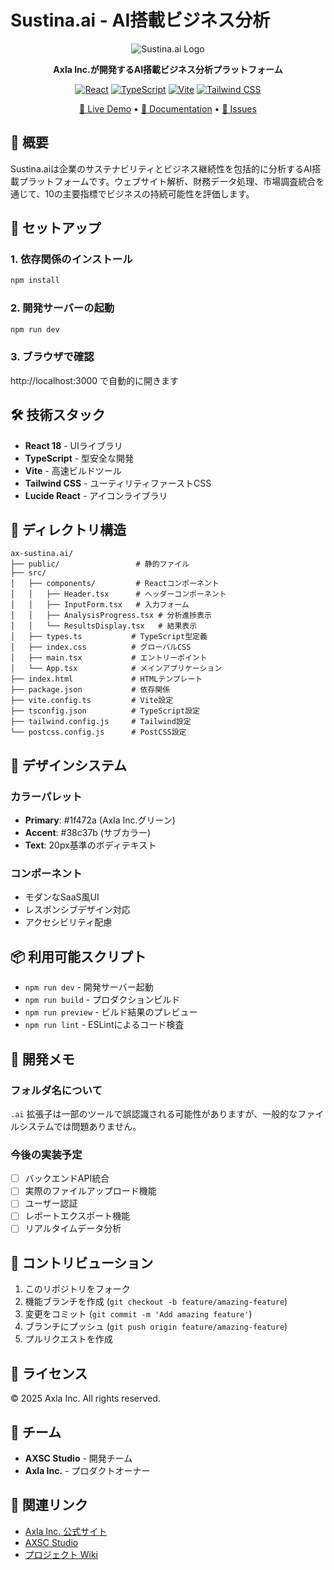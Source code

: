 # Sustina.ai - AI搭載ビジネス分析

<div align="center">

![Sustina.ai Logo](https://via.placeholder.com/120x120/1f472a/ffffff?text=AX)

**Axla Inc.が開発するAI搭載ビジネス分析プラットフォーム**

[![React](https://img.shields.io/badge/React-18.2.0-61DAFB?style=flat-square&logo=react)](https://reactjs.org/)
[![TypeScript](https://img.shields.io/badge/TypeScript-5.0.2-3178C6?style=flat-square&logo=typescript)](https://www.typescriptlang.org/)
[![Vite](https://img.shields.io/badge/Vite-4.4.5-646CFF?style=flat-square&logo=vite)](https://vitejs.dev/)
[![Tailwind CSS](https://img.shields.io/badge/Tailwind_CSS-3.3.3-38B2AC?style=flat-square&logo=tailwind-css)](https://tailwindcss.com/)

[🚀 Live Demo](https://ax-sustina.ai) • [📖 Documentation](https://docs.ax-sustina.ai) • [🐛 Issues](https://github.com/AXSC-Studio/ax-sustina.ai/issues)

</div>

## 📖 概要

Sustina.aiは企業のサステナビリティとビジネス継続性を包括的に分析するAI搭載プラットフォームです。ウェブサイト解析、財務データ処理、市場調査統合を通じて、10の主要指標でビジネスの持続可能性を評価します。

## 🚀 セットアップ

### 1. 依存関係のインストール
```bash
npm install
```

### 2. 開発サーバーの起動
```bash
npm run dev
```

### 3. ブラウザで確認
http://localhost:3000 で自動的に開きます

## 🛠️ 技術スタック

- **React 18** - UIライブラリ
- **TypeScript** - 型安全な開発
- **Vite** - 高速ビルドツール
- **Tailwind CSS** - ユーティリティファーストCSS
- **Lucide React** - アイコンライブラリ

## 📁 ディレクトリ構造

```
ax-sustina.ai/
├── public/                 # 静的ファイル
├── src/
│   ├── components/         # Reactコンポーネント
│   │   ├── Header.tsx      # ヘッダーコンポーネント
│   │   ├── InputForm.tsx   # 入力フォーム
│   │   ├── AnalysisProgress.tsx # 分析進捗表示
│   │   └── ResultsDisplay.tsx   # 結果表示
│   ├── types.ts           # TypeScript型定義
│   ├── index.css          # グローバルCSS
│   ├── main.tsx           # エントリーポイント
│   └── App.tsx            # メインアプリケーション
├── index.html             # HTMLテンプレート
├── package.json           # 依存関係
├── vite.config.ts         # Vite設定
├── tsconfig.json          # TypeScript設定
├── tailwind.config.js     # Tailwind設定
└── postcss.config.js      # PostCSS設定
```

## 🎨 デザインシステム

### カラーパレット
- **Primary**: #1f472a (Axla Inc.グリーン)
- **Accent**: #38c37b (サブカラー)
- **Text**: 20px基準のボディテキスト

### コンポーネント
- モダンなSaaS風UI
- レスポンシブデザイン対応
- アクセシビリティ配慮

## 📦 利用可能スクリプト

- `npm run dev` - 開発サーバー起動
- `npm run build` - プロダクションビルド
- `npm run preview` - ビルド結果のプレビュー
- `npm run lint` - ESLintによるコード検査

## 🔧 開発メモ

### フォルダ名について
`.ai` 拡張子は一部のツールで誤認識される可能性がありますが、一般的なファイルシステムでは問題ありません。

### 今後の実装予定
- [ ] バックエンドAPI統合
- [ ] 実際のファイルアップロード機能
- [ ] ユーザー認証
- [ ] レポートエクスポート機能
- [ ] リアルタイムデータ分析

## 🤝 コントリビューション

1. このリポジトリをフォーク
2. 機能ブランチを作成 (`git checkout -b feature/amazing-feature`)
3. 変更をコミット (`git commit -m 'Add amazing feature'`)
4. ブランチにプッシュ (`git push origin feature/amazing-feature`)
5. プルリクエストを作成

## 📄 ライセンス

© 2025 Axla Inc. All rights reserved.

## 👥 チーム

- **AXSC Studio** - 開発チーム
- **Axla Inc.** - プロダクトオーナー

## 🔗 関連リンク

- [Axla Inc. 公式サイト](https://axla.inc)
- [AXSC Studio](https://github.com/AXSC-Studio)
- [プロジェクト Wiki](https://github.com/AXSC-Studio/ax-sustina.ai/wiki)
